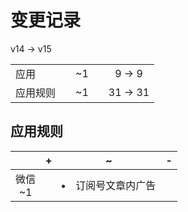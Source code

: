 # 变更记录

v14 -> v15

||||||
|-|:-:|:-:|:-:|:-:|
|应用||~1||9 -> 9|
|应用规则||~1||31 -> 31|

## 应用规则

||+|~|-|
|:-:|-|-|-|
|微信<br>~1||<li>订阅号文章内广告||
